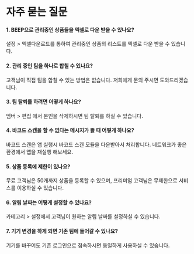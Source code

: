 # 자주 묻는 질문

#### 1. BEEP으로 관리중인 상품들을 엑셀로 다운 받을 수 있나요?
설정 > 엑셀다운로드를 통하여 관리중인 상품의 리스트를 엑셀로 다운 받을 수 있습니다.

#### 2. 관리 중인 팀을 하나로 합칠 수 있나요?
고객님이 직접 팀을 합칠 수 있는 방법은 없습니다. 저희에게 문의 주시면 도와드리겠습니다.

#### 3. 팀 탈퇴를 하려면 어떻게 하나요?
멤버 > 편집 에서 본인을 삭제하시면 팀 탈퇴를 하실 수 있습니다.

#### 4. 바코드 스캔을 할 수 없다는 메시지가 뜰 때 어떻게 하나요?
바코드 스캔은 앱 실행시 바코드 스캔 모듈을 다운받아서 처리합니다. 네트워크가 좋은 환경에서 앱을 재실행 해보세요.

#### 5. 상품 등록에 제한이 있나요?
무료 고객님은 50개까지 상품을 등록할 수 있으며, 프리미엄 고객님은 무제한으로 서비스를 이용하실 수 있습니다.

#### 6. 알림 날짜는 어떻게 설정할 수 있나요?
카테고리 > 설정에서 고객님이 원하는 알림 날짜를 설정하실 수 있습니다.

#### 7. 기기 변경을 하게 되면 기존 팀에 들어갈 수 있나요?
기기를 바꾸어도 기존 로그인으로 접속하시면 동일하게 사용하실 수 있습니다.

